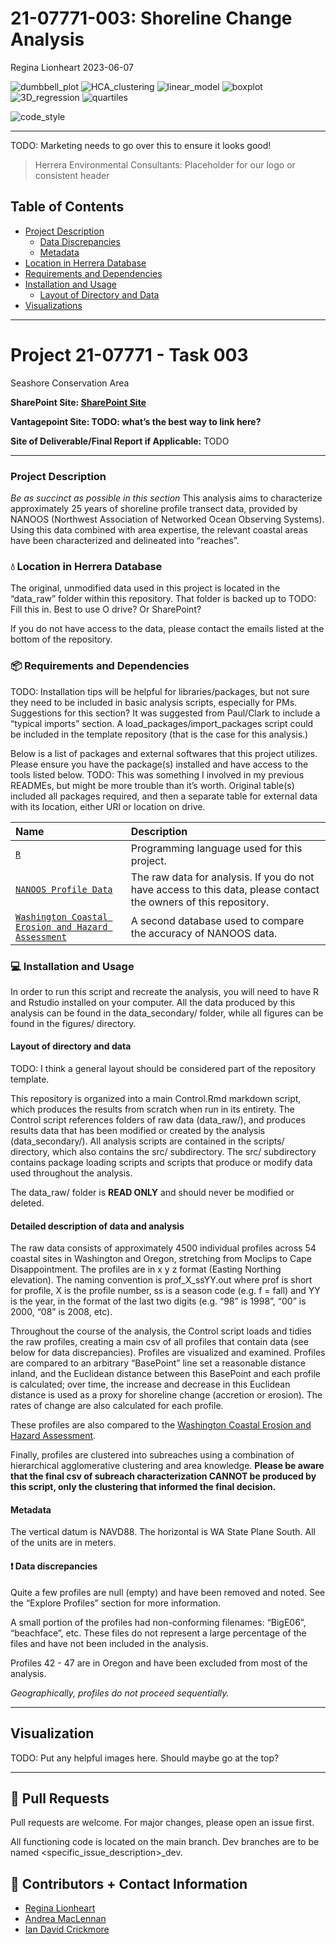 21-07771-003: Shoreline Change Analysis
================
Regina Lionheart
2023-06-07

![dumbbell_plot](https://img.shields.io/badge/plot-dumbbell-%231D455C)
![HCA_clustering](https://img.shields.io/badge/stats-HCA%20clustering-%233ECDA3)
![linear_model](https://img.shields.io/badge/stats-linear%20model-%231D455C)
![boxplot](https://img.shields.io/badge/plot-boxplot-%231D455C)
![3D_regression](https://img.shields.io/badge/plot-3D%20regression-%231D455C)
![quartiles](https://img.shields.io/badge/stats-quartiles-%233ECDA3)

![code_style](https://img.shields.io/badge/style-needs%20checking-red)

------------------------------------------------------------------------

TODO: Marketing needs to go over this to ensure it looks good!

> Herrera Environmental Consultants: Placeholder for our logo or
> consistent header

## Table of Contents

- [Project Description](#-Project-Description)
  - [Data Discrepancies](#-Data-Discrepancies)
  - [Metadata](#-Metadata)
- [Location in Herrera Database](#-Location-in-Herrera-Database)  
- [Requirements and Dependencies](#-Requirements-and-Dependencies)
- [Installation and Usage](#-Installation-and-Usage)
  - [Layout of Directory and Data](#-Layout-of-Directory-and-Data)
- [Visualizations](#-Visualization)

------------------------------------------------------------------------

# Project 21-07771 - Task 003

Seashore Conservation Area

**SharePoint Site: [SharePoint
Site](https://herrerainc.sharepoint.com/teams/21-07771-002)**

**Vantagepoint Site: TODO: what’s the best way to link here?**

**Site of Deliverable/Final Report if Applicable:** TODO

------------------------------------------------------------------------

### Project Description

*Be as succinct as possible in this section* This analysis aims to
characterize approximately 25 years of shoreline profile transect data,
provided by NANOOS (Northwest Association of Networked Ocean Observing
Systems). Using this data combined with area expertise, the relevant
coastal areas have been characterized and delineated into “reaches”.

### :droplet: Location in Herrera Database

The original, unmodified data used in this project is located in the
“data_raw” folder within this repository. That folder is backed up to
TODO: Fill this in. Best to use O drive? Or SharePoint?

If you do not have access to the data, please contact the emails listed
at the bottom of the repository.

### 📦 Requirements and Dependencies

TODO: Installation tips will be helpful for libraries/packages, but not
sure they need to be included in basic analysis scripts, especially for
PMs. Suggestions for this section? It was suggested from Paul/Clark to
include a “typical imports” section. A load_packages/import_packages
script could be included in the template repository (that is the case
for this analysis.)

Below is a list of packages and external softwares that this project
utilizes. Please ensure you have the package(s) installed and have
access to the tools listed below. TODO: This was something I involved in
my previous READMEs, but might be more trouble than it’s worth. Original
table(s) included all packages required, and then a separate table for
external data with its location, either URl or location on drive.

| Name                                                                                                                                            | Description                                                                                                      |
|:------------------------------------------------------------------------------------------------------------------------------------------------|:-----------------------------------------------------------------------------------------------------------------|
| [`R`](https://www.r-project.org/)                                                                                                               | Programming language used for this project.                                                                      |
| [`NANOOS Profile Data`](https://nvs.nanoos.org/BeachMapping)                                                                                    | The raw data for analysis. If you do not have access to this data, please contact the owners of this repository. |
| [`Washington Coastal Erosion and Hazard Assessment`](https://waecy.maps.arcgis.com/apps/View/index.html?appid=389d0a3ce642485db912d4a416a56e25) | A second database used to compare the accuracy of NANOOS data.                                                   |

### :computer: Installation and Usage

In order to run this script and recreate the analysis, you will need to
have R and Rstudio installed on your computer. All the data produced by
this analysis can be found in the data_secondary/ folder, while all
figures can be found in the figures/ directory.

#### Layout of directory and data

TODO: I think a general layout should be considered part of the
repository template.

This repository is organized into a main Control.Rmd markdown script,
which produces the results from scratch when run in its entirety. The
Control script references folders of raw data (data_raw/), and produces
results data that has been modified or created by the analysis
(data_secondary/). All analysis scripts are contained in the scripts/
directory, which also contains the src/ subdirectory. The src/
subdirectory contains package loading scripts and scripts that produce
or modify data used throughout the analysis.

The data_raw/ folder is **READ ONLY** and should never be modified or
deleted.

#### Detailed description of data and analysis

The raw data consists of approximately 4500 individual profiles across
54 coastal sites in Washington and Oregon, stretching from Moclips to
Cape Disappointment. The profiles are in x y z format (Easting Northing
elevation). The naming convention is prof_X\_ssYY.out where prof is
short for profile, X is the profile number, ss is a season code (e.g. f
= fall) and YY is the year, in the format of the last two digits
(e.g. “98” is 1998”, “00” is 2000, “08” is 2008, etc).

Throughout the course of the analysis, the Control script loads and
tidies the raw profiles, creating a main csv of all profiles that
contain data (see below for data discrepancies). Profiles are visualized
and examined. Profiles are compared to an arbitrary “BasePoint” line set
a reasonable distance inland, and the Euclidean distance between this
BasePoint and each profile is calculated; over time, the increase and
decrease in this Euclidean distance is used as a proxy for shoreline
change (accretion or erosion). The rates of change are also calculated
for each profile.

These profiles are also compared to the [Washington Coastal Erosion and
Hazard
Assessment](https://waecy.maps.arcgis.com/apps/View/index.html?appid=389d0a3ce642485db912d4a416a56e25).

Finally, profiles are clustered into subreaches using a combination of
hierarchical agglomerative clustering and area knowledge. **Please be
aware that the final csv of subreach characterization CANNOT be produced
by this script, only the clustering that informed the final decision.**

#### Metadata

The vertical datum is NAVD88. The horizontal is WA State Plane South.
All of the units are in meters.

#### :exclamation: Data discrepancies

Quite a few profiles are null (empty) and have been removed and noted.
See the “Explore Profiles” section for more information.

A small portion of the profiles had non-conforming filenames: “BigE06”,
“beachface”, etc. These files do not represent a large percentage of the
files and have not been included in the analysis.

Profiles 42 - 47 are in Oregon and have been excluded from most of the
analysis.

*Geographically, profiles do not proceed sequentially.*

------------------------------------------------------------------------

## Visualization

TODO: Put any helpful images here. Should maybe go at the top?

------------------------------------------------------------------------

## 🔧 Pull Requests

Pull requests are welcome. For major changes, please open an issue
first.

All functioning code is located on the main branch. Dev branches are to
be named <specific_issue_description>\_dev.

## 💬 Contributors + Contact Information

- [Regina Lionheart](https://github.com/R-Lionheart)
- [Andrea
  MacLennan](https://www.herrerainc.com/team-member/andrea-maclennan/)
- [Ian David
  Crickmore](https://www.herrerainc.com/team-member/ian-david-crickmore/)
